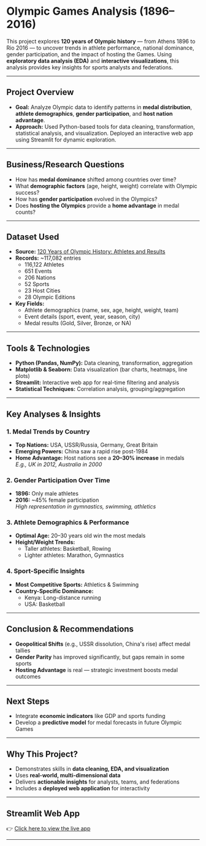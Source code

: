 # Olympic Games Analysis (1896–2016)

This project explores **120 years of Olympic history** — from Athens 1896 to Rio 2016 — to uncover trends in athlete performance, national dominance, gender participation, and the impact of hosting the Games. Using **exploratory data analysis (EDA)** and **interactive visualizations**, this analysis provides key insights for sports analysts and federations.

---

## Project Overview

- **Goal:** Analyze Olympic data to identify patterns in **medal distribution**, **athlete demographics**, **gender participation**, and **host nation advantage**.
- **Approach:** Used Python-based tools for data cleaning, transformation, statistical analysis, and visualization. Deployed an interactive web app using Streamlit for dynamic exploration.

---

## Business/Research Questions

- How has **medal dominance** shifted among countries over time?
- What **demographic factors** (age, height, weight) correlate with Olympic success?
- How has **gender participation** evolved in the Olympics?
- Does **hosting the Olympics** provide a **home advantage** in medal counts?

---

## Dataset Used

- **Source:** [120 Years of Olympic History: Athletes and Results](https://www.kaggle.com/datasets/heesoo37/120-years-of-olympic-history-athletes-and-results)
- **Records:** ~117,082 entries  
  - 116,122 Athletes  
  - 651 Events  
  - 206 Nations  
  - 52 Sports  
  - 23 Host Cities  
  - 28 Olympic Editions  
- **Key Fields:**  
  - Athlete demographics (name, sex, age, height, weight, team)  
  - Event details (sport, event, year, season, city)  
  - Medal results (Gold, Silver, Bronze, or NA)

---

## Tools & Technologies

- **Python (Pandas, NumPy):** Data cleaning, transformation, aggregation
- **Matplotlib & Seaborn:** Data visualization (bar charts, heatmaps, line plots)
- **Streamlit:** Interactive web app for real-time filtering and analysis
- **Statistical Techniques:** Correlation analysis, grouping/aggregation

---

## Key Analyses & Insights

### 1. Medal Trends by Country
- **Top Nations:** USA, USSR/Russia, Germany, Great Britain
- **Emerging Powers:** China saw a rapid rise post-1984
- **Home Advantage:** Host nations see a **20–30% increase** in medals  
  _E.g., UK in 2012, Australia in 2000_

### 2. Gender Participation Over Time
- **1896:** Only male athletes
- **2016:** ~45% female participation  
  _High representation in gymnastics, swimming, athletics_

### 3. Athlete Demographics & Performance
- **Optimal Age:** 20–30 years old win the most medals
- **Height/Weight Trends:**  
  - Taller athletes: Basketball, Rowing  
  - Lighter athletes: Marathon, Gymnastics

### 4. Sport-Specific Insights
- **Most Competitive Sports:** Athletics & Swimming
- **Country-Specific Dominance:**  
  - Kenya: Long-distance running  
  - USA: Basketball

---

## Conclusion & Recommendations

- **Geopolitical Shifts** (e.g., USSR dissolution, China's rise) affect medal tallies
- **Gender Parity** has improved significantly, but gaps remain in some sports
- **Hosting Advantage** is real — strategic investment boosts medal outcomes

---

## Next Steps

- Integrate **economic indicators** like GDP and sports funding
- Develop a **predictive model** for medal forecasts in future Olympic Games

---

## Why This Project?

- Demonstrates skills in **data cleaning, EDA, and visualization**
- Uses **real-world, multi-dimensional data**
- Delivers **actionable insights** for analysts, teams, and federations
- Includes a **deployed web application** for interactivity

---

## Streamlit Web App

👉 [Click here to view the live app](https://olympicanalysis-webapp.onrender.com)

---

